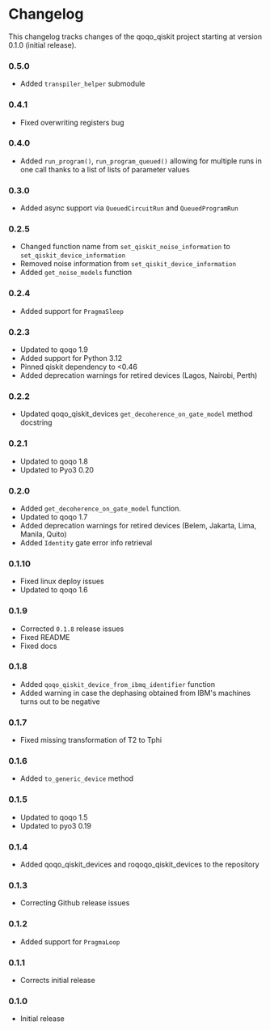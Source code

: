 # Changelog

This changelog tracks changes of the qoqo_qiskit project starting at version 0.1.0 (initial release).

### 0.5.0

* Added `transpiler_helper` submodule

### 0.4.1

* Fixed overwriting registers bug

### 0.4.0

* Added `run_program()`, `run_program_queued()` allowing for multiple runs in one call thanks to a list of lists of parameter values

### 0.3.0

* Added async support via `QueuedCircuitRun` and `QueuedProgramRun`

### 0.2.5

* Changed function name from `set_qiskit_noise_information` to `set_qiskit_device_information`
* Removed noise information from `set_qiskit_device_information`
* Added `get_noise_models` function

### 0.2.4

* Added support for `PragmaSleep`

### 0.2.3

* Updated to qoqo 1.9
* Added support for Python 3.12
* Pinned qiskit dependency to <0.46
* Added deprecation warnings for retired devices (Lagos, Nairobi, Perth)

### 0.2.2

* Updated qoqo_qiskit_devices `get_decoherence_on_gate_model` method docstring

### 0.2.1

* Updated to qoqo 1.8
* Updated to Pyo3 0.20

### 0.2.0

* Added `get_decoherence_on_gate_model` function.
* Updated to qoqo 1.7
* Added deprecation warnings for retired devices (Belem, Jakarta, Lima, Manila, Quito)
* Added `Identity` gate error info retrieval

### 0.1.10

* Fixed linux deploy issues
* Updated to qoqo 1.6

### 0.1.9

* Corrected `0.1.8` release issues
* Fixed README
* Fixed docs

### 0.1.8

* Added `qoqo_qiskit_device_from_ibmq_identifier` function
* Added warning in case the dephasing obtained from IBM's machines turns out to be negative

### 0.1.7

* Fixed missing transformation of T2 to Tphi

### 0.1.6

* Added `to_generic_device` method

### 0.1.5

* Updated to qoqo 1.5
* Updated to pyo3 0.19

### 0.1.4

* Added qoqo_qiskit_devices and roqoqo_qiskit_devices to the repository

### 0.1.3

* Correcting Github release issues

### 0.1.2

* Added support for `PragmaLoop`

### 0.1.1

* Corrects initial release

### 0.1.0

* Initial release
